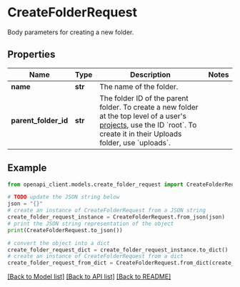 # CreateFolderRequest

Body parameters for creating a new folder.

## Properties

Name | Type | Description | Notes
------------ | ------------- | ------------- | -------------
**name** | **str** | The name of the folder. | 
**parent_folder_id** | **str** | The folder ID of the parent folder. To create a new folder at the top level of a user&#39;s [projects](https://www.canva.com/help/find-designs-and-folders/), use the ID &#x60;root&#x60;. To create it in their Uploads folder, use &#x60;uploads&#x60;. | 

## Example

```python
from openapi_client.models.create_folder_request import CreateFolderRequest

# TODO update the JSON string below
json = "{}"
# create an instance of CreateFolderRequest from a JSON string
create_folder_request_instance = CreateFolderRequest.from_json(json)
# print the JSON string representation of the object
print(CreateFolderRequest.to_json())

# convert the object into a dict
create_folder_request_dict = create_folder_request_instance.to_dict()
# create an instance of CreateFolderRequest from a dict
create_folder_request_from_dict = CreateFolderRequest.from_dict(create_folder_request_dict)
```
[[Back to Model list]](../README.md#documentation-for-models) [[Back to API list]](../README.md#documentation-for-api-endpoints) [[Back to README]](../README.md)


